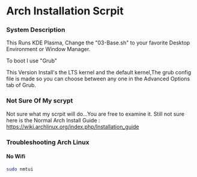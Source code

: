 # Arch Installation Scrpit

### System Description
This Runs KDE Plasma, Change the "03-Base.sh" to your favorite Desktop Environment or Window Manager.

To boot I use "Grub"

This Version Install's the LTS kernel and the default kernel,The grub config file is made so you can choose between any one in the Advanced Options tab of Grub.

### Not Sure Of My scrypt
Not sure what my scrpit will do...You are free to examine it.
Still not sure here is the Normal Arch Install Guide : https://wiki.archlinux.org/index.php/Installation_guide

### Troubleshooting Arch Linux

#### No Wifi

```bash
sudo nmtui
```
